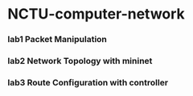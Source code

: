# NCTU-computer-network

### lab1 Packet Manipulation

### lab2 Network Topology with mininet

### lab3 Route Configuration with controller
